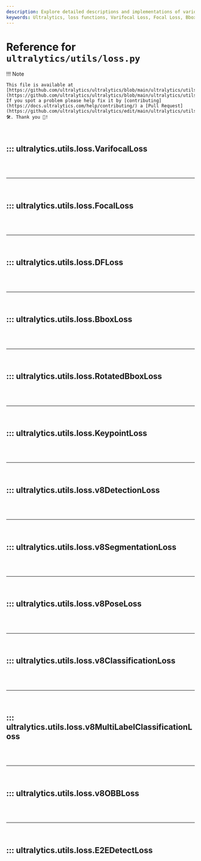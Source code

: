 ```yaml
---
description: Explore detailed descriptions and implementations of various loss functions used in Ultralytics models, including Varifocal Loss, Focal Loss, Bbox Loss, and more.
keywords: Ultralytics, loss functions, Varifocal Loss, Focal Loss, Bbox Loss, Rotated Bbox Loss, Keypoint Loss, YOLO, model training, documentation
---
```


# Reference for `ultralytics/utils/loss.py`

!!! Note

    This file is available at [https://github.com/ultralytics/ultralytics/blob/main/ultralytics/utils/loss.py](https://github.com/ultralytics/ultralytics/blob/main/ultralytics/utils/loss.py). If you spot a problem please help fix it by [contributing](https://docs.ultralytics.com/help/contributing/) a [Pull Request](https://github.com/ultralytics/ultralytics/edit/main/ultralytics/utils/loss.py) 🛠️. Thank you 🙏!

<br>

## ::: ultralytics.utils.loss.VarifocalLoss

<br><br><hr><br>

## ::: ultralytics.utils.loss.FocalLoss

<br><br><hr><br>

## ::: ultralytics.utils.loss.DFLoss

<br><br><hr><br>

## ::: ultralytics.utils.loss.BboxLoss

<br><br><hr><br>

## ::: ultralytics.utils.loss.RotatedBboxLoss

<br><br><hr><br>

## ::: ultralytics.utils.loss.KeypointLoss

<br><br><hr><br>

## ::: ultralytics.utils.loss.v8DetectionLoss

<br><br><hr><br>

## ::: ultralytics.utils.loss.v8SegmentationLoss

<br><br><hr><br>

## ::: ultralytics.utils.loss.v8PoseLoss

<br><br><hr><br>

## ::: ultralytics.utils.loss.v8ClassificationLoss

<br><br><hr><br>

## ::: ultralytics.utils.loss.v8MultiLabelClassificationLoss

<br><br><hr><br>

## ::: ultralytics.utils.loss.v8OBBLoss

<br><br><hr><br>

## ::: ultralytics.utils.loss.E2EDetectLoss

<br><br>
